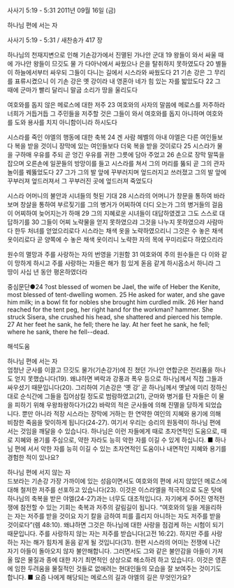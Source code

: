 사사기 5:19 - 5:31 
2011년 09월 16일 (금)

하나님 편에 서는 자



사사기 5:19 - 5:31 / 새찬송가 417 장


하나님의 천재지변으로 인해 기손강가에서 진멸된 가나안 군대
19 왕들이 와서 싸울 때에 가나안 왕들이 므깃도 물 가 다아낙에서 싸웠으나 은을 탈취하지 못하였도다 20 별들이 하늘에서부터 싸우되 그들이 다니는 길에서 시스라와 싸웠도다 21 기손 강은 그 무리를 표류시켰으니 이 기손 강은 옛 강이라 내 영혼아 네가 힘 있는 자를 밟았도다 22 그 때에 군마가 빨리 달리니 말굽 소리가 땅을 울리도다

여호와를 돕지 않은 메로스에 대한 저주
23 여호와의 사자의 말씀에 메로스를 저주하라 너희가 거듭거듭 그 주민들을 저주할 것은 그들이 와서 여호와를 돕지 아니하며 여호와를 도와 용사를 치지 아니함이니라 하시도다

시스라를 죽인 야엘의 행동에 대한 축복
24 겐 사람 헤벨의 아내 야엘은 다른 여인들보다 복을 받을 것이니 장막에 있는 여인들보다 더욱 복을 받을 것이로다 25 시스라가 물을 구하매 우유를 주되 곧 엉긴 우유를 귀한 그릇에 담아 주었고 26 손으로 장막 말뚝을 잡으며 오른손에 일꾼들의 방망이를 들고 시스라를 쳐서 그의 머리를 뚫되 곧 그의 관자놀이를 꿰뚫었도다 27 그가 그의 발 앞에 꾸부러지며 엎드러지고 쓰러졌고 그의 발 앞에 꾸부러져 엎드러져서 그 꾸부러진 곳에 엎드러져 죽었도다

시스라 어머니의 불안과 시녀들의 헛된 기대
28 시스라의 어머니가 창문을 통하여 바라보며 창살을 통하여 부르짖기를 그의 병거가 어찌하여 더디 오는가 그의 병거들의 걸음이 어찌하여 늦어지는가 하매 29 그의 지혜로운 시녀들이 대답하였겠고 그도 스스로 대답하기를 30 그들이 어찌 노략물을 얻지 못하였으랴 그것을 나누지 못하였으랴 사람마다 한두 처녀를 얻었으리로다 시스라는 채색 옷을 노략하였으리니 그것은 수 놓은 채색 옷이리로다 곧 양쪽에 수 놓은 채색 옷이리니 노략한 자의 목에 꾸미리로다 하였으리라

원수의 멸망과 주를 사랑하는 자의 번영을 기원함
31 여호와여 주의 원수들은 다 이와 같이 망하게 하시고 주를 사랑하는 자들은 해가 힘 있게 돋음 같게 하시옵소서 하니라 그 땅이 사십 년 동안 평온하였더라

중심문단●24 ?ost blessed of women be Jael, the wife of Heber the Kenite, most blessed of tent-dwelling women. 25 He asked for water, and she gave him milk; in a bowl fit for nobles she brought him curdled milk. 26 Her hand reached for the tent peg, her right hand for the workman? hammer. She struck Sisera, she crushed his head, she shattered and pierced his temple. 27 At her feet he sank, he fell; there he lay. At her feet he sank, he fell; where he sank, there he fell--dead.

해석도움





하나님 편에 서는 자  
엄청난 군사를 이끌고 므깃도 물가(기손강가)에 진 쳤던 가나안 연합군은 전리품을 하나도 얻지 못했습니다(19). 왜냐하면 벼락과 강풍과 폭우 등으로 하나님께서 직접 그들과 싸우셨기 때문입니다(20). 그리하여 기손강은 ‘옛 강’ 곧 하나님께서 옛날에 미리 정하신 대로 순식간에 그들을 집어삼킬 정도로 범람하였고(21), 군마와 병거를 탄 자들은 이 물을 피하기 위해 우왕좌왕하다가(22) 바락의 적은 군사들에 의해 진멸을 당하게 되었습니다. 뿐만 아니라 적장 시스라는 장막에 거하는 한 연약한 여인의 지혜와 용기에 의해 비참한 죽음을 맞이하게 됩니다(24-27). 여기서 우리는 승리의 원동력이 하나님 편에 서는 것임을 깨달을 수 있습니다. 하나님은 이런 자들에게 때로 초자연적인 도움으로, 때로 지혜와 용기를 주심으로, 약한 자라도 능히 악한 자를 이길 수 있게 하십니다.
■ 하나님 편에 서서 악한 자를 능히 이길 수 있는 초자연적인 도움이나 내면적인 지혜와 용기를 경험한 적이 있나요?

하나님 편에 서지 않는 자  
드보라는 기손강 가장 가까이에 있는 성읍이면서도 여호와의 편에 서지 않았던 메로스에 대해 철저한 저주를 선포하고 있습니다(23). 이것은 이스라엘을 적극적으로 도운 탓에 하나님의 축복을 받은 야엘(24-27)과는 너무도 대조적입니다. 자기에게 주어진 영적전쟁에 참전할 수 있는 기회는 축복과 저주의 갈림길이 됩니다. “여호와의 일을 게을리하는 자는 저주를 받을 것이요 자기 칼을 금하여 피를 흘리지 아니하는 자도 저주를 받을 것이로다”(렘 48:10). 왜냐하면 그것은 하나님에 대한 사랑을 점검케 하는 시험이 되기 때문입니다. 주를 사랑하지 않는 자는 저주를 받습니다(고전 16:22). 하지만 주를 사랑하는 자는 해가 힘차게 돋음 같게 될 것입니다(31). 한편 시스라의 어미는 전쟁에 나간 자기 아들이 돌아오지 않자 불안해합니다. 그러면서도 그와 같은 불안감을 아들이 가져올 많은 물질과 종에 대한 자기 최면적인 상상으로 해소하려 하고 있습니다. 이것은 영혼에 임한 두려움을 물질적인 것들로 없애려는 현대인들의 모습을 잘 보여주는 것이기도 합니다.
■ 요즘 나에게 해당되는 메로스의 길과 야엘의 길은 무엇인가요?